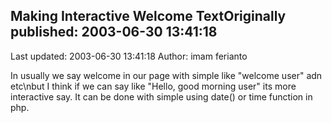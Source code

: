 ## Making Interactive Welcome TextOriginally published: 2003-06-30 13:41:18 
Last updated: 2003-06-30 13:41:18 
Author: imam ferianto 
 
In usually we say welcome in our page with simple like "welcome user" adn etc\nbut I think if we can say like "Hello, good morning user" its more interactive say. It can be done with simple using date() or time function in php.